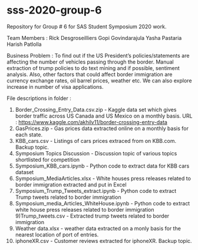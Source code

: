 # sss-2020-group-6
Repository for Group # 6 for SAS Student Symposium 2020 work.

Team Members : Rick Desgroseilliers
               Gopi Govindarajula
               Yasha Pastaria
               Harish Patlolla

Business Problem : To find out if the US President’s policies/statements are affecting the number of vehicles passing through the border. Manual extraction of trump policies to do text mining and if possible, sentiment analysis. Also, other factors that could affect border immigration are currency exchange rates, oil barrel prices, weather etc. We can also explore increase in number of visa applications.

File descriptions in folder :

1) Border_Crossing_Entry_Data.csv.zip - Kaggle data set which gives border traffic across US Canada and US Mexico on a monthly basis. URL : https://www.kaggle.com/akhilv11/border-crossing-entry-data
2) GasPrices.zip - Gas prices data extracted online on a monthly basis for each state.
3) KBB_cars.csv - Listings of cars prices extraced from on KBB.com. Backup topic.
4) Symposium Topics Discussion - Discussion topic of various topics shortlisted for competition
5) Symposium_KBB_cars.ipynb - Python code to extract data for KBB cars dataset
6) Symposium_MediaArticles.xlsx - White houses press releases related to border immigration extracted and put in Excel
7) Symposium_Trump_Tweets_extract.ipynb - Python code to extract Trump tweets related to border immigration
8) Symposium_media_Articles_WhiteHouse.ipynb - Python code to extract white house press releases related to border immigration
9)Trump_tweets.csv - Extracted trump tweets related to border immigration
10) Weather data.xlsx - weather data extracted on a monly basis for the nearest location of port of entries. 
11) iphoneXR.csv - Customer reviews extracted for iphoneXR. Backup topic.


